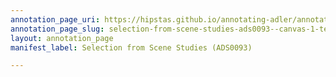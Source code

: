 ```yaml
---
annotation_page_uri: https://hipstas.github.io/annotating-adler/annotations/selection-from-scene-studies-ads0093--canvas-1-teaching.json
annotation_page_slug: selection-from-scene-studies-ads0093--canvas-1-teaching
layout: annotation_page
manifest_label: Selection from Scene Studies (ADS0093)

---
```

